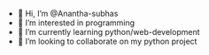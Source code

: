 - 👋 Hi, I’m @Anantha-subhas
- 👀 I’m interested in programming
- 🌱 I’m currently learning python/web-development
- 💞️ I’m looking to collaborate on my python project

<!---
Anantha-subhas/Anantha-subhas is a ✨ special ✨ repository because its `README.md` (this file) appears on your GitHub profile.
You can click the Preview link to take a look at your changes.
--->

